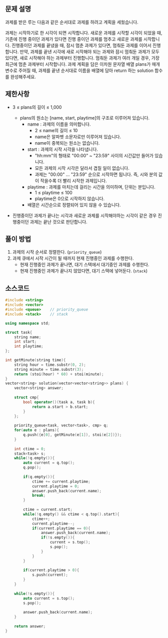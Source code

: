 ## 문제 설명
과제를 받은 루는 다음과 같은 순서대로 과제를 하려고 계획을 세웠습니다.

과제는 시작하기로 한 시각이 되면 시작합니다.
새로운 과제를 시작할 시각이 되었을 때, 기존에 진행 중이던 과제가 있다면 진행 중이던 과제를 멈추고 새로운 과제를 시작합니다.
진행중이던 과제를 끝냈을 때, 잠시 멈춘 과제가 있다면, 멈춰둔 과제를 이어서 진행합니다.
만약, 과제를 끝낸 시각에 새로 시작해야 되는 과제와 잠시 멈춰둔 과제가 모두 있다면, 새로 시작해야 하는 과제부터 진행합니다.
멈춰둔 과제가 여러 개일 경우, 가장 최근에 멈춘 과제부터 시작합니다.
과제 계획을 담은 이차원 문자열 배열 plans가 매개변수로 주어질 때, 과제를 끝낸 순서대로 이름을 배열에 담아 return 하는 solution 함수를 완성해주세요.


## 제한사항
- 3 ≤ plans의 길이 ≤ 1,000
   - plans의 원소는 [name, start, playtime]의 구조로 이루어져 있습니다.
      - name : 과제의 이름을 의미합니다.
         - 2 ≤ name의 길이 ≤ 10
         - name은 알파벳 소문자로만 이루어져 있습니다.
         - name이 중복되는 원소는 없습니다.
      - start : 과제의 시작 시각을 나타냅니다.
         - "hh:mm"의 형태로 "00:00" ~ "23:59" 사이의 시간값만 들어가 있습니다.
         - 모든 과제의 시작 시각은 달라서 겹칠 일이 없습니다.
         - 과제는 "00:00" ... "23:59" 순으로 시작하면 됩니다. 즉, 시와 분의 값이 작을수록 더 빨리 시작한 과제입니다.
      - playtime : 과제를 마치는데 걸리는 시간을 의미하며, 단위는 분입니다.
         - 1 ≤ playtime ≤ 100
         - playtime은 0으로 시작하지 않습니다.
      - 배열은 시간순으로 정렬되어 있지 않을 수 있습니다.

- 진행중이던 과제가 끝나는 시각과 새로운 과제를 시작해야하는 시각이 같은 경우 진행중이던 과제는 끝난 것으로 판단합니다.


## 풀이 방법
1. 과제의 시작 순서로 정렬한다. (`priority_queue`)
2. 과제 큐에서 시작 시간이 될 때까지 현재 진행중인 과제를 수행한다.
   - 현재 진행중인 과제가 끝나면, 대기 스택에서 대기중인 과제를 수행한다.
   - 현재 진행중인 과제가 끝나지 않았다면, 대기 스택에 넣어둔다. (`stack`)


## 소스코드
```c++
#include <string>
#include <vector>
#include <queue>    // priority_queue
#include <stack>    // stack

using namespace std;

struct task{
    string name;
    int start;
    int playtime;
};

int getMinute(string time){
    string hour = time.substr(0, 2);
    string minute = time.substr(3);
    return (stoi(hour) * 60) + stoi(minute);
}
vector<string> solution(vector<vector<string>> plans) {
    vector<string> answer;
    
    struct cmp{
        bool operator()(task a, task b){
            return a.start > b.start;
        }
    };
    
    priority_queue<task, vector<task>, cmp> q;
    for(auto e : plans){
        q.push({e[0], getMinute(e[1]), stoi(e[2])});
    }
    
    int ctime = 0;
    stack<task> s;
    while(!q.empty()){
        auto current = q.top();
        q.pop();
        
        if(q.empty()){
            ctime += current.playtime;
            current.playtime = 0;
            answer.push_back(current.name);
            break;
        }
        
        ctime = current.start;
        while(!q.empty() && ctime < q.top().start){
            ctime++;
            current.playtime--;
            if(current.playtime == 0){
                answer.push_back(current.name);
                if(!s.empty()){
                    current = s.top();
                    s.pop();
                }
            }
        }
        
        if(current.playtime > 0){
            s.push(current);
        }
    }
    
    while(!s.empty()){
        auto current = s.top();
        s.pop();
        
        answer.push_back(current.name);
    }
    
    return answer;
}
```